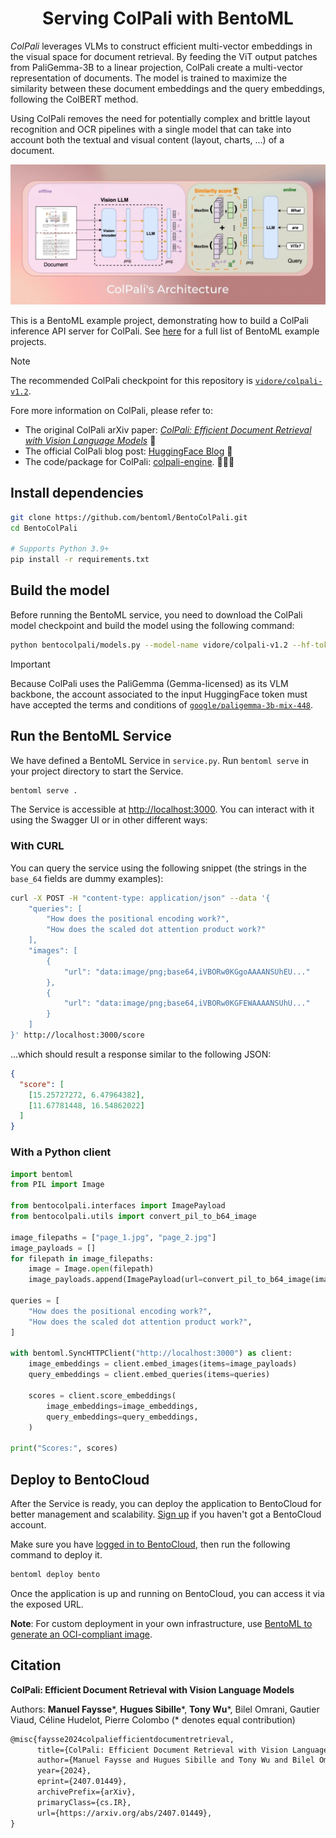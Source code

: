 <div align="center">
    <h1 align="center">Serving ColPali with BentoML</h1>
</div>

*ColPali* leverages VLMs to construct efficient multi-vector embeddings in the visual space for document retrieval. By feeding the ViT output patches from PaliGemma-3B to a linear projection, ColPali create a multi-vector representation of documents. The model is trained to maximize the similarity between these document embeddings and the query embeddings, following the ColBERT method.

Using ColPali removes the need for potentially complex and brittle layout recognition and OCR pipelines with a single model that can take into account both the textual and visual content (layout, charts, ...) of a document.

![ColPali Architecture](assets/colpali_architecture.webp)

This is a BentoML example project, demonstrating how to build a ColPali inference API server for ColPali. See [here](https://github.com/bentoml/BentoML?tab=readme-ov-file#%EF%B8%8F-what-you-can-build-with-bentoml) for a full list of BentoML example projects.

> [!NOTE]
> The recommended ColPali checkpoint for this repository is [`vidore/colpali-v1.2`](https://huggingface.co/vidore/colpali-v1.2).

Fore more information on ColPali, please refer to:

- The original ColPali arXiv paper: [*ColPali: Efficient Document Retrieval with Vision Language Models*](https://arxiv.org/abs/2407.01449) 📝
- The official ColPali blog post: [HuggingFace Blog](https://huggingface.co/blog/manu/colpali) 🤗
- The code/package for ColPali: [colpali-engine](https://github.com/illuin-tech/colpali). 🧑🏻‍💻

## Install dependencies

```bash
git clone https://github.com/bentoml/BentoColPali.git
cd BentoColPali

# Supports Python 3.9+
pip install -r requirements.txt
```

## Build the model

Before running the BentoML service, you need to download the ColPali model checkpoint and build the model using the following command:

```bash
python bentocolpali/models.py --model-name vidore/colpali-v1.2 --hf-token <YOUR_TOKEN>
```

> [!IMPORTANT]
> Because ColPali uses the PaliGemma (Gemma-licensed) as its VLM backbone, the account associated to the input HuggingFace token must have accepted the terms and conditions of [`google/paligemma-3b-mix-448`](https://huggingface.co/google/paligemma-3b-mix-448).

## Run the BentoML Service

We have defined a BentoML Service in `service.py`. Run `bentoml serve` in your project directory to start the Service.

```bash
bentoml serve .
```

The Service is accessible at [http://localhost:3000](http://localhost:3000/). You can interact with it using the Swagger UI or in other different ways:

### With CURL

You can query the service using the following snippet (the strings in the `base_64` fields are dummy examples):

```bash
curl -X POST -H "content-type: application/json" --data '{
    "queries": [
        "How does the positional encoding work?",
        "How does the scaled dot attention product work?"
    ],
    "images": [
        {
            "url": "data:image/png;base64,iVBORw0KGgoAAAANSUhEU..."
        },
        {
            "url": "data:image/png;base64,iVBORw0KGFEWAAAANSUhU..."
        }
    ]
}' http://localhost:3000/score
```

...which should result a response similar to the following JSON:

```json
{
  "score": [
    [15.25727272, 6.47964382],
    [11.67781448, 16.54862022]
  ]
}
```

### With a Python client

```python
import bentoml
from PIL import Image

from bentocolpali.interfaces import ImagePayload
from bentocolpali.utils import convert_pil_to_b64_image

image_filepaths = ["page_1.jpg", "page_2.jpg"]
image_payloads = []
for filepath in image_filepaths:
    image = Image.open(filepath)
    image_payloads.append(ImagePayload(url=convert_pil_to_b64_image(image)))

queries = [
    "How does the positional encoding work?",
    "How does the scaled dot attention product work?",
]

with bentoml.SyncHTTPClient("http://localhost:3000") as client:
    image_embeddings = client.embed_images(items=image_payloads)
    query_embeddings = client.embed_queries(items=queries)

    scores = client.score_embeddings(
        image_embeddings=image_embeddings,
        query_embeddings=query_embeddings,
    )

print("Scores:", scores)
```

## Deploy to BentoCloud

After the Service is ready, you can deploy the application to BentoCloud for better management and scalability. [Sign up](https://www.bentoml.com/) if you haven't got a BentoCloud account.

Make sure you have [logged in to BentoCloud](https://docs.bentoml.com/en/latest/bentocloud/how-tos/manage-access-token.html), then run the following command to deploy it.

```bash
bentoml deploy bento
```

Once the application is up and running on BentoCloud, you can access it via the exposed URL.

**Note**: For custom deployment in your own infrastructure, use [BentoML to generate an OCI-compliant image](https://docs.bentoml.com/en/latest/guides/containerization.html).

## Citation

**ColPali: Efficient Document Retrieval with Vision Language Models**  

Authors: **Manuel Faysse**\*, **Hugues Sibille**\*, **Tony Wu**\*, Bilel Omrani, Gautier Viaud, Céline Hudelot, Pierre Colombo (\* denotes equal contribution)

```latex
@misc{faysse2024colpaliefficientdocumentretrieval,
      title={ColPali: Efficient Document Retrieval with Vision Language Models}, 
      author={Manuel Faysse and Hugues Sibille and Tony Wu and Bilel Omrani and Gautier Viaud and Céline Hudelot and Pierre Colombo},
      year={2024},
      eprint={2407.01449},
      archivePrefix={arXiv},
      primaryClass={cs.IR},
      url={https://arxiv.org/abs/2407.01449}, 
}
```
